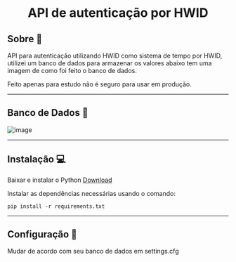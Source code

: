 <h1 align="center">API de autenticação por HWID</h1>

## Sobre 📓
API para autenticação utilizando HWID como sistema de tempo por HWID, utilizei um banco de dados para armazenar os valores abaixo tem uma imagem de como foi feito o banco de dados.

Feito apenas para estudo não é seguro para usar em produção.

---
## Banco de Dados 🎲
![image](https://i.imgur.com/tHuKVgM.png)

---
## Instalação 💻

Baixar e instalar o Python [Download](https://www.python.org/ftp/python/3.10.9/python-3.10.9-amd64.exe)

Instalar as dependências necessárias usando o comando:

```pip install -r requirements.txt```

---
## Configuração 🔧
Mudar de acordo com seu banco de dados em settings.cfg 